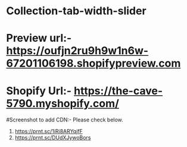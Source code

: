 # Collection-tab-width-slider


# Preview url:- https://oufjn2ru9h9w1n6w-67201106198.shopifypreview.com

# Shopify Url:- https://the-cave-5790.myshopify.com/


#Screenshot to add CDN:- Please  check below.
1. https://prnt.sc/1iRi8ARYqjfF
2. https://prnt.sc/DUdXJywoBors


  <link rel="stylesheet" href="{{ 'slick.css' | asset_url }}" type="text/css">
    <link rel="stylesheet" href="https://cdnjs.cloudflare.com/ajax/libs/slick-carousel/1.8.1/slick-theme.min.css" type="text/css">



<script src="https://code.jquery.com/jquery-3.5.1.slim.min.js" integrity="sha384-DfXdz2htPH0lsSSs5nCTpuj/zy4C+OGpamoFVy38MVBnE+IbbVYUew+OrCXaRkfj" crossorigin="anonymous"></script>
<script src="https://cdn.jsdelivr.net/npm/bootstrap@4.5.3/dist/js/bootstrap.bundle.min.js" integrity="sha384-ho+j7jyWK8fNQe+A12Hb8AhRq26LrZ/JpcUGGOn+Y7RsweNrtN/tE3MoK7ZeZDyx" crossorigin="anonymous"></script>
<script src="https://code.jquery.com/jquery-3.6.0.min.js" integrity="sha256-/xUj+3OJU5yExlq6GSYGSHk7tPXikynS7ogEvDej/m4=" crossorigin="anonymous"></script>
<script src="https://cdnjs.cloudflare.com/ajax/libs/slick-carousel/1.8.1/slick.min.js" integrity="sha512-XtmMtDEcNz2j7ekrtHvOVR4iwwaD6o/FUJe6+Zq+HgcCsk3kj4uSQQR8weQ2QVj1o0Pk6PwYLohm206ZzNfubg==" crossorigin="anonymous" referrerpolicy="no-referrer"></script>

    
